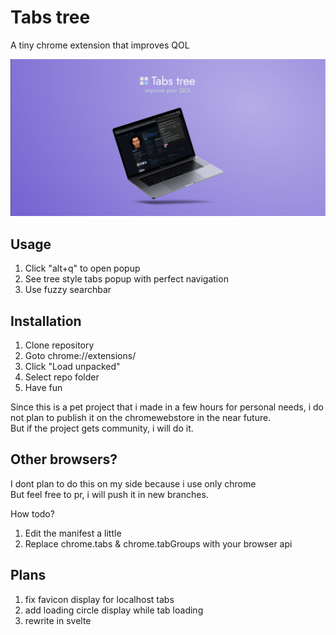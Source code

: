 # Tabs tree

A tiny chrome extension that improves QOL

![preview](preview.png)

## Usage

1. Click "alt+q" to open popup
2. See tree style tabs popup with perfect navigation
3. Use fuzzy searchbar

## Installation

1. Clone repository
2. Goto chrome://extensions/
3. Click "Load unpacked"
4. Select repo folder
5. Have fun

Since this is a pet project that i made in a few hours for personal needs, i do not plan to publish it on the chromewebstore in the near future.  
But if the project gets community, i will do it.

## Other browsers?

I dont plan to do this on my side because i use only chrome  
But feel free to pr, i will push it in new branches.  

How todo?

1. Edit the manifest a little
2. Replace chrome.tabs & chrome.tabGroups with your browser api

## Plans

1. fix favicon display for localhost tabs
2. add loading circle display while tab loading
3. rewrite in svelte
